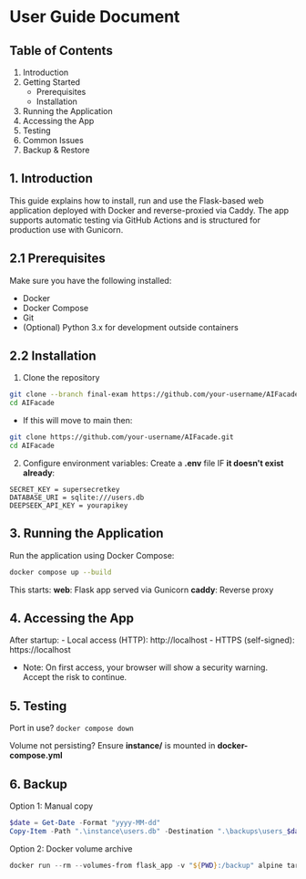 # User Guide Document

## Table of Contents
1. Introduction
2. Getting Started
    - Prerequisites
    - Installation
3. Running the Application
4. Accessing the App
5. Testing
6. Common Issues
7. Backup & Restore

## 1. Introduction
This guide explains how to install, run and use the Flask-based web application deployed with Docker and reverse-proxied via Caddy. The app supports automatic testing via GitHub Actions and is structured for production use with Gunicorn.

## 2.1 Prerequisites
Make sure you have the following installed:
* Docker
* Docker Compose
* Git
* (Optional) Python 3.x for development outside containers

## 2.2 Installation
1. Clone the repository
```sh
git clone --branch final-exam https://github.com/your-username/AIFacade.git
cd AIFacade
```
* If this will move to main then:
```sh
git clone https://github.com/your-username/AIFacade.git
cd AIFacade
```
2. Configure environment variables:
Create a __.env__ file IF **it doesn't exist already**:
```env
SECRET_KEY = supersecretkey
DATABASE_URI = sqlite:///users.db
DEEPSEEK_API_KEY = yourapikey
```
## 3. Running the Application
Run the application using Docker Compose:
```sh
docker compose up --build
```
This starts:
__web__: Flask app served via Gunicorn
__caddy__: Reverse proxy

## 4. Accessing the App
After startup:
    - Local access (HTTP): http://localhost
    - HTTPS (self-signed): https://localhost
* Note: On first access, your browser will show a security warning. Accept the risk to continue.

## 5. Testing
Port in use?
```docker compose down```

Volume not persisting?
Ensure __instance/__ is mounted in __docker-compose.yml__

## 6. Backup
Option 1: Manual copy
```powershell
$date = Get-Date -Format "yyyy-MM-dd"
Copy-Item -Path ".\instance\users.db" -Destination ".\backups\users_$date.db"
```
Option 2: Docker volume archive
```powershell
docker run --rm --volumes-from flask_app -v "${PWD}:/backup" alpine tar cvf /backup/backup.tar /app/instance
```

